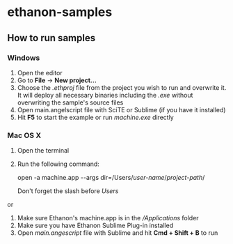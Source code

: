 ethanon-samples
===============

How to run samples
------------------

### Windows

1. Open the editor
2. Go to **File** -> **New project...**
3. Choose the *.ethproj* file from the project you wish to run and overwrite it. It will deploy all necessary binaries including the *.exe* without overwriting the sample's source files
4. Open main.angelscript file with SciTE or Sublime (if you have it installed)
5. Hit **F5** to start the example or run *machine.exe* directly

### Mac OS X

1. Open the terminal
2. Run the following command:
   
   open -a machine.app --args dir=/Users/*user-name*/*project-path*/
   
   Don't forget the slash before *Users*

or

1. Make sure Ethanon's machine.app is in the */Applications* folder
2. Make sure you have Ethanon Sublime Plug-in installed
3. Open *main.angescript* file with Sublime and hit **Cmd + Shift + B** to run